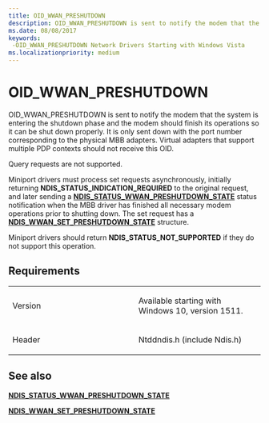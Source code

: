 ```yaml
---
title: OID_WWAN_PRESHUTDOWN
description: OID_WWAN_PRESHUTDOWN is sent to notify the modem that the system is entering the shutdown phase and the modem should finish its operations so it can be shut down properly.
ms.date: 08/08/2017
keywords: 
 -OID_WWAN_PRESHUTDOWN Network Drivers Starting with Windows Vista
ms.localizationpriority: medium
---
```


# OID\_WWAN\_PRESHUTDOWN


OID\_WWAN\_PRESHUTDOWN is sent to notify the modem that the system is entering the shutdown phase and the modem should finish its operations so it can be shut down properly. It is only sent down with the port number corresponding to the physical MBB adapters. Virtual adapters that support multiple PDP contexts should not receive this OID.

Query requests are not supported.

Miniport drivers must process set requests asynchronously, initially returning **NDIS\_STATUS\_INDICATION\_REQUIRED** to the original request, and later sending a [**NDIS\_STATUS\_WWAN\_PRESHUTDOWN\_STATE**](./ndis-status-wwan-preshutdown-state.md) status notification when the MBB driver has finished all necessary modem operations prior to shutting down. The set request has a [**NDIS\_WWAN\_SET\_PRESHUTDOWN\_STATE**](/windows-hardware/drivers/ddi/ndiswwan/ns-ndiswwan-_ndis_wwan_set_preshutdown_state) structure.

Miniport drivers should return **NDIS\_STATUS\_NOT\_SUPPORTED** if they do not support this operation.

## Requirements

<table>
<colgroup>
<col width="50%" />
<col width="50%" />
</colgroup>
<tbody>
<tr class="odd">
<td><p>Version</p></td>
<td><p>Available starting with Windows 10, version 1511.</p></td>
</tr>
<tr class="even">
<td><p>Header</p></td>
<td>Ntddndis.h (include Ndis.h)</td>
</tr>
</tbody>
</table>

## See also


[**NDIS\_STATUS\_WWAN\_PRESHUTDOWN\_STATE**](./ndis-status-wwan-preshutdown-state.md)

[**NDIS\_WWAN\_SET\_PRESHUTDOWN\_STATE**](/windows-hardware/drivers/ddi/ndiswwan/ns-ndiswwan-_ndis_wwan_set_preshutdown_state)

 

